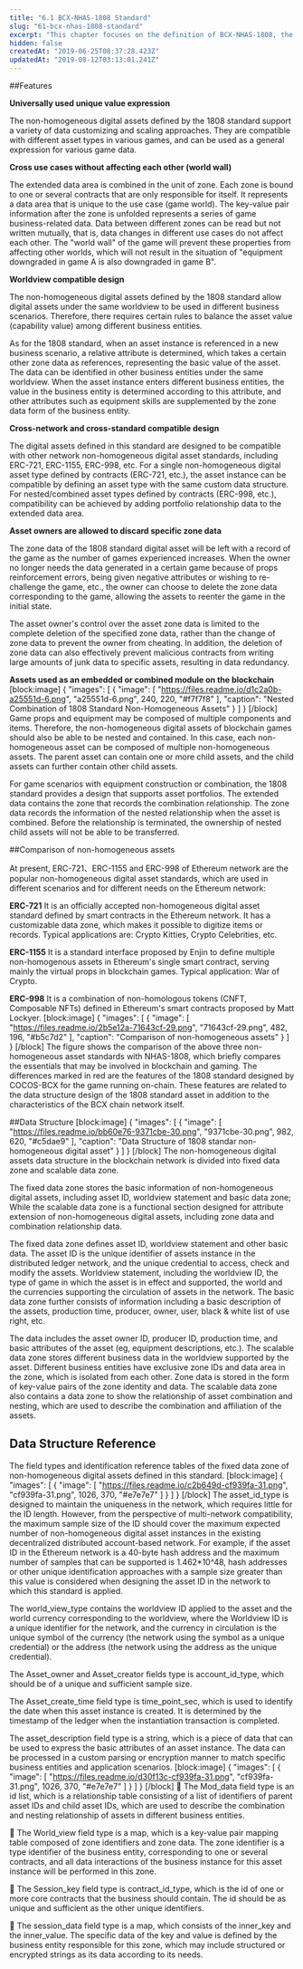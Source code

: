 ```yaml
---
title: "6.1 BCX-NHAS-1808 Standard"
slug: "61-bcx-nhas-1808-standard"
excerpt: "This chapter focuses on the definition of BCX-NHAS-1808, the non-homogeneous digital assets standard, proposed after reviewing a number of existing non-homogeneous digital asset standards and combining with the needs of game industry. The standard is used to standardize all non-homogeneous digital assets that will be released and distributed on the BCX chain."
hidden: false
createdAt: "2019-06-25T08:37:28.423Z"
updatedAt: "2019-08-12T03:13:01.241Z"
---
```

##Features

**Universally used unique value expression**

The non-homogeneous digital assets defined by the 1808 standard support a variety of data customizing and scaling approaches. They are compatible with different asset types in various games, and can be used as a general expression for various game data.


**Cross use cases without affecting each other (world wall)**

The extended data area is combined in the unit of zone. Each zone is bound to one or several contracts that are only responsible for itself. It represents a data area that is unique to the use case (game world). The key-value pair information after the zone is unfolded represents a series of game business-related data. Data between different zones can be read but not written mutually, that is, data changes in different use cases do not affect each other. The "world wall" of the game will prevent these properties from affecting other worlds, which will not result in the situation of "equipment downgraded in game A is also downgraded in game B".


**Worldview compatible design**

The non-homogeneous digital assets defined by the 1808 standard allow digital assets under the same worldview to be used in different business scenarios. Therefore, there requires certain rules to balance the asset value (capability value) among different business entities.

As for the 1808 standard, when an asset instance is referenced in a new business scenario, a relative attribute is determined, which takes a certain other zone data as references, representing the basic value of the asset. The data can be identified in other business entities under the same worldview. When the asset instance enters different business entities, the value in the business entity is determined according to this attribute, and other attributes such as equipment skills are supplemented by the zone data form of the business entity.


**Cross-network and cross-standard compatible design**

The digital assets defined in this standard are designed to be compatible with other network non-homogeneous digital asset standards, including ERC-721, ERC-1155, ERC-998, etc. For a single non-homogeneous digital asset type defined by contracts (ERC-721, etc.), the asset instance can be compatible by defining an asset type with the same custom data structure. For nested/combined asset types defined by contracts (ERC-998, etc.), compatibility can be achieved by adding portfolio relationship data to the extended data area.


**Asset owners are allowed to discard specific zone data**

The zone data of the 1808 standard digital asset will be left with a record of the game as the number of games experienced increases. When the owner no longer needs the data generated in a certain game because of props reinforcement errors, being given negative attributes or wishing to re-challenge the game, etc., the owner can choose to delete the zone data corresponding to the game, allowing the assets to reenter the game in the initial state.

The asset owner's control over the asset zone data is limited to the complete deletion of the specified zone data, rather than the change of zone data to prevent the owner from cheating. In addition, the deletion of zone data can also effectively prevent malicious contracts from writing large amounts of junk data to specific assets, resulting in data redundancy.


**Assets used as an embedded or combined module on the blockchain**
[block:image]
{
  "images": [
    {
      "image": [
        "https://files.readme.io/d1c2a0b-a25551d-6.png",
        "a25551d-6.png",
        240,
        220,
        "#f7f7f8"
      ],
      "caption": "Nested Combination of 1808 Standard Non-Homogeneous Assets"
    }
  ]
}
[/block]
Game props and equipment may be composed of multiple components and items. Therefore, the non-homogeneous digital assets of blockchain games should also be able to be nested and contained. In this case, each non-homogeneous asset can be composed of multiple non-homogeneous assets. The parent asset can contain one or more child assets, and the child assets can further contain other child assets.

For game scenarios with equipment construction or combination, the 1808 standard provides a design that supports asset portfolios. The extended data contains the zone that records the combination relationship. The zone data records the information of the nested relationship when the asset is combined. Before the relationship is terminated, the ownership of nested child assets will not be able to be transferred.

##Comparison of non-homogeneous assets

At present, ERC-721、ERC-1155 and ERC-998 of Ethereum network are the popular non-homogeneous digital asset standards, which are used in different scenarios and for different needs on the Ethereum network:

**ERC-721**
It is an officially accepted non-homogeneous digital asset standard defined by smart contracts in the Ethereum network. It has a customizable data zone, which makes it possible to digitize items or records. Typical applications are: Crypto Kitties, Crypto Celebrities, etc.

**ERC-1155**
It is a standard interface proposed by Enjin to define multiple non-homogenous assets in Ethereum's single smart contract, serving mainly the virtual props in blockchain games. Typical application: War of Crypto.

**ERC-998**
It is a combination of non-homologous tokens (CNFT, Composable NFTs) defined in Ethereum's smart contracts proposed by Matt Lockyer.
[block:image]
{
  "images": [
    {
      "image": [
        "https://files.readme.io/2b5e12a-71643cf-29.png",
        "71643cf-29.png",
        482,
        196,
        "#b5c7d2"
      ],
      "caption": "Comparison of non-homogeneous assets"
    }
  ]
}
[/block]
The figure shows the comparison of the above three non-homogeneous asset standards with NHAS-1808, which briefly compares the essentials that may be involved in blockchain and gaming. The differences marked in red are the features of the 1808 standard designed by COCOS-BCX for the game running on-chain. These features are related to the data structure design of the 1808 standard asset in addition to the characteristics of the BCX chain network itself.


##Data Structure
[block:image]
{
  "images": [
    {
      "image": [
        "https://files.readme.io/bb60e76-9371cbe-30.png",
        "9371cbe-30.png",
        982,
        620,
        "#c5dae9"
      ],
      "caption": "Data Structure of 1808 standar non-homogeneous digital asset"
    }
  ]
}
[/block]
The non-homogeneous digital assets data structure in the blockchain network is divided into fixed data zone and scalable data zone.

The fixed data zone stores the basic information of non-homogeneous digital assets, including asset ID, worldview statement and basic data zone; While the scalable data zone is a functional section designed for attribute extension of non-homogeneous digital assets, including zone data and combination relationship data.

The fixed data zone defines asset ID, worldview statement and other basic data. The asset ID is the unique identifier of assets instance in the ​distributed ledger network, and the unique credential to access, check and modify the assets. Worldview statement, including the worldview ID, the type of game in which the asset is in effect and supported, the world and the currencies supporting the circulation of assets in the network. The basic data zone further consists of information including a basic description of the assets, production time, producer, owner, user, black & white list of use right, etc.

The data includes the asset owner ID, producer ID, production time, and basic attributes of the asset (eg, equipment descriptions, etc.). The scalable data zone stores different business data in the worldview supported by the asset. Different business entities have exclusive zone IDs and data area in the zone, which is isolated from each other. Zone data is stored in the form of key-value pairs of the zone identity and data. The scalable data zone also contains a data zone to show the relationship of asset combination and nesting, which are used to describe the combination and affiliation of the assets.



## Data Structure Reference

The field types and identification reference tables of the fixed data zone of non-homogeneous digital assets defined in this standard.
[block:image]
{
  "images": [
    {
      "image": [
        "https://files.readme.io/c2b649d-cf939fa-31.png",
        "cf939fa-31.png",
        1026,
        370,
        "#e7e7e7"
      ]
    }
  ]
}
[/block]
The asset_id_type is designed to maintain the uniqueness in the network, which requires little for the ID length. However, from the perspective of multi-network compatibility, the maximum sample size of the ID should cover the maximum expected number of non-homogeneous digital asset instances in the existing decentralized distributed account-based network. For example, if the asset ID in the Ethereum network is a 40-byte hash address and the maximum number of samples that can be supported is 1.462*10^48, hash addresses or other unique identification approaches with a sample size greater than this value is considered when designing the asset ID in the network to which this standard is applied.

The world_view_type contains the worldview ID applied to the asset and the world currency corresponding to the worldview, where the Worldview ID is a unique identifier for the network, and the currency in circulation is the unique symbol of the currency (the network using the symbol as a unique credential) or the address (the network using the address as the unique credential).

The Asset_owner and Asset_creator fields type is account_id_type, which should be of a unique and sufficient sample size.

The Asset_create_time field type is time_point_sec, which is used to identify the date when this asset instance is created. It is determined by the timestamp of the ledger when the instantiation transaction is completed.

The asset_description field type is a string, which is a piece of data that can be used to express the basic attributes of an asset instance. The data can be processed in a custom parsing or encryption manner to match specific business entities and application scenarios.
[block:image]
{
  "images": [
    {
      "image": [
        "https://files.readme.io/d30f13c-cf939fa-31.png",
        "cf939fa-31.png",
        1026,
        370,
        "#e7e7e7"
      ]
    }
  ]
}
[/block]
 The Mod_data field type is an id list, which is a relationship table consisting of a list of identifiers of parent asset IDs and child asset IDs, which are used to describe the combination and nesting relationship of assets in different business entities.

 The World_view field type is a map, which is a key-value pair mapping table composed of zone identifiers and zone data. The zone identifier is a type identifier of the business entity, corresponding to one or several contracts, and all data interactions of the business instance for this asset instance will be performed in this zone.

 The Session_key field type is contract_id_type, which is the id of one or more core contracts that the business should contain. The id should be as unique and sufficient as the other unique identifiers.

 The session_data field type is a ​map, which consists of the inner_key and the inner_value. The specific data of the key and value is defined by the business entity responsible for this zone, which may include structured or encrypted strings as its data according to its needs.